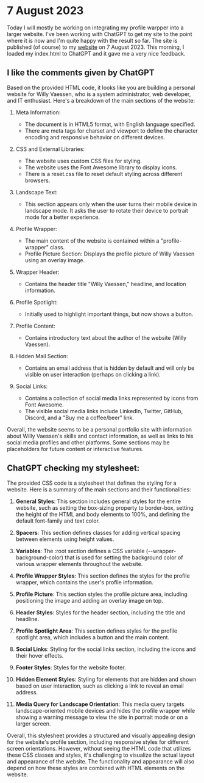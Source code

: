 # 7 August 2023

Today I will mostly be working on integrating my profile warpper into a larger website.
I've been working with ChatGPT to get my site to the point where it is now and I'm quite happy with the result so far. The site is published (of course) to my [website](https://willyvaessen.nl/) on 7 August 2023.
This morning, I loaded my index.html to ChatGPT and it gave me a very nice feedback.

## I like the comments given by ChatGPT

Based on the provided HTML code, it looks like you are building a personal website for Willy Vaessen, who is a system administrator, web developer, and IT enthusiast. Here's a breakdown of the main sections of the website:

1. Meta Information:
    - The document is in HTML5 format, with English language specified.
    - There are meta tags for charset and viewport to define the character encoding and responsive behavior on different devices.

2. CSS and External Libraries:
    - The website uses custom CSS files for styling.
    - The website uses the Font Awesome library to display icons.
    - There is a reset.css file to reset default styling across different browsers.

3. Landscape Text:
    - This section appears only when the user turns their mobile device in landscape mode. It asks the user to rotate their device to portrait mode for a better experience.

4. Profile Wrapper:
    - The main content of the website is contained within a "profile-wrapper" class.
    - Profile Picture Section: Displays the profile picture of Willy Vaessen using an overlay image.

5. Wrapper Header:
    - Contains the header title "Willy Vaessen," headline, and location information.

6. Profile Spotlight:
    - Initially used to highlight important things, but now shows a button.

7. Profile Content:
    - Contains introductory text about the author of the website (Willy Vaessen).

8. Hidden Mail Section:
    - Contains an email address that is hidden by default and will only be visible on user interaction (perhaps on clicking a link).

9. Social Links:
    - Contains a collection of social media links represented by icons from Font Awesome.
    - The visible social media links include LinkedIn, Twitter, GitHub, Discord, and a "Buy me a coffee/beer" link.

Overall, the website seems to be a personal portfolio site with information about Willy Vaessen's skills and contact information, as well as links to his social media profiles and other platforms. Some sections may be placeholders for future content or interactive features.

## ChatGPT checking my stylesheet:

The provided CSS code is a stylesheet that defines the styling for a website. Here is a summary of the main sections and their functionalities:

1. **General Styles**: This section includes general styles for the entire website, such as setting the box-sizing property to border-box, setting the height of the HTML and body elements to 100%, and defining the default font-family and text color.

2. **Spacers**: This section defines classes for adding vertical spacing between elements using height values.

3. **Variables**: The :root section defines a CSS variable (--wrapper-background-color) that is used for setting the background color of various wrapper elements throughout the website.

4. **Profile Wrapper Styles**: This section defines the styles for the profile wrapper, which contains the user's profile information.

5. **Profile Picture**: This section styles the profile picture area, including positioning the image and adding an overlay image on top.

6. **Header Styles**: Styles for the header section, including the title and headline.

7. **Profile Spotlight Area**: This section defines styles for the profile spotlight area, which includes a button and the main content.

8. **Social Links**: Styling for the social links section, including the icons and their hover effects.

9. **Footer Styles**: Styles for the website footer.

10. **Hidden Element Styles**: Styling for elements that are hidden and shown based on user interaction, such as clicking a link to reveal an email address.

11. **Media Query for Landscape Orientation**: This media query targets landscape-oriented mobile devices and hides the profile wrapper while showing a warning message to view the site in portrait mode or on a larger screen.

Overall, this stylesheet provides a structured and visually appealing design for the website's profile section, including responsive styles for different screen orientations. However, without seeing the HTML code that utilizes these CSS classes and styles, it's challenging to visualize the actual layout and appearance of the website. The functionality and appearance will also depend on how these styles are combined with HTML elements on the website.
